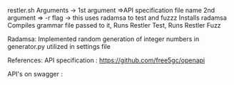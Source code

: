 restler.sh 
Arguments -> 
1st argument =>API specification file name
2nd argument => -r flag -> this uses radamsa to test and fuzzz
Installs radamsa
Compiles grammar file passed to it,
Runs Restler Test, 
Runs Restler Fuzz

Radamsa: 
Implemented random generation of integer numbers in generator.py utilized in settings file

References:
API specification : https://github.com/free5gc/openapi

API's on swagger :

